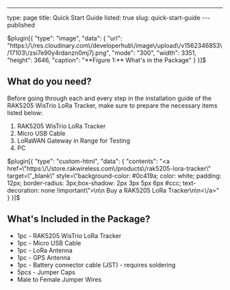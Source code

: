 ---
type: page
title: Quick Start Guide
listed: true
slug: quick-start-guide
---published

$plugin[{
    "type": "image",
    "data": {
        "url": "https:\/\/res.cloudinary.com\/developerhub\/image\/upload\/v1562346853\/17103\/zsi7e90y4rdanzn0mj7j.png",
        "mode": "300",
        "width": 3351,
        "height": 3646,
        "caption": "**Figure 1:** What's in the Package"
    }
}]$

## What do you need?

Before going through each and every step in the installation guide of the RAK5205 WisTrio LoRa Tracker, make sure to prepare the necessary items listed below:

1. RAK5205 WisTrio LoRa Tracker
2. Micro USB Cable
3. LoRaWAN Gateway in Range for Testing
4. PC

$plugin[{
    "type": "custom-html",
    "data": {
        "contents": "<a href=\"https:\/\/store.rakwireless.com\/products\/rak5205-lora-tracker\" target=\"_blank\" style=\"background-color: #0c419a; color: white; padding: 12px; border-radius: 3px;box-shadow: 2px 3px 5px 6px #ccc; text-decoration: none !important\">\n\n    Buy a RAK5205 LoRa Tracker\n\n<\/a>"
    }
}]$

## What's Included in the Package?

- 1pc - RAK5205 WisTrio LoRa Tracker
- 1pc - Micro USB Cable
- 1pc - LoRa Antenna
- 1pc - GPS Antenna
- 1pc - Battery connector cable (JST) - requires soldering
- 5pcs - Jumper Caps
- Male to Female Jumper Wires

